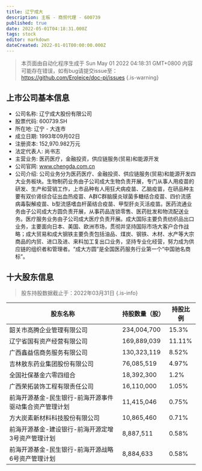 ```yaml
---
title: 辽宁成大
description: 主板 - 商贸代理 - 600739
published: true
date: 2022-05-01T04:18:31.000Z
tags: stock
editor: markdown
dateCreated: 2022-01-01T00:00:00.000Z
---
```


> 本页面由自动化程序生成于 Sun May 01 2022 04:18:31 GMT+0800
> 内容可能存在错误，如有bug请提交issue至：https://github.com/Eroleice/doc-pi/issues
{.is-warning}

## 上市公司基本信息
- 公司名称: 辽宁成大股份有限公司
- 股票代码: 600739.SH
- 所在地: 辽宁 - 大连市
- 成立日期: 1993年09月02日
- 注册资本: 152,970.982万元
- 法定代表人: 尚书志
- 主营业务: 医药医疗，金融投资，供应链服务(贸易)和能源开发
- 公司官网: www.chengda.com.cn
- 公司介绍: 公司业务分为医药医疗、金融投资、供应链服务(贸易)和能源开发四大业务板块。生物制药业务由子公司成大生物负责开展，专门从事人用疫苗的研发、生产和营销工作，上市品种有人用狂犬病疫苗、乙脑疫苗，在研品种主要有双价肾综合征出血热疫苗、A群C群脑膜炎球菌多糖结合疫苗、四价流感病毒裂解疫苗、b型流感嗜血杆菌结合疫苗、甲型肝炎灭活疫苗。医药流通业务由子公司成大方圆负责开展，从事药品连锁零售、医药批发和物流配送业务。医疗服务业务由子公司成大医疗负责开展。成大国际主要负责纺织品出口业务，主要面向日本、美国、欧洲市场，贯彻并坚持国际市场大客户合作战略；成大贸易和成大钢铁主要负责包括油品、煤炭、钢铁、木材、水产等大宗商品的内贸、进口及进、来料加工复出口业务，坚持专业化经营，努力成为供应链的组织者和管理者。“成大方圆”是全国医药服务行业第一个“中国驰名商标”。


## 十大股东信息
> 股东持股数据截止于：2022年03月31日
{.is-info}

| 股东名称 | 持股数量（股） | 持股比例 |
| --- | --- | --- |
| 韶关市高腾企业管理有限公司 | 234,004,700 | 15.3% |
| 辽宁省国有资产经营有限公司 | 169,889,039 | 11.11% |
| 广西鑫益信商务服务有限公司 | 130,323,119 | 8.52% |
| 吉林敖东药业集团股份有限公司 | 76,085,519 | 4.97% |
| 全国社保基金六零四组合 | 18,392,300 | 1.2% |
| 广西荣拓装饰工程有限责任公司 | 16,110,000 | 1.05% |
| 前海开源基金-民生银行-前海开源事件驱动集合资产管理计划 | 11,415,046 | 0.75% |
| 方大炭素新材料科技股份有限公司 | 10,865,460 | 0.71% |
| 前海开源基金-建设银行-前海开源定增3号资产管理计划 | 8,887,511 | 0.58% |
| 前海开源基金-民生银行-前海开源战略6号资产管理计划 | 8,884,633 | 0.58% |




